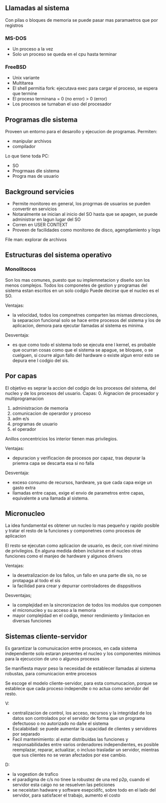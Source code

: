 ## Llamadas al sistema

Con pilas o bloques de memoria se puede pasar mas paramaetros que por registros

### MS-DOS
- Un proceso a la vez
- Solo un proceso se queda en el cpu hasta terminar

### FreeBSD
- Unix variante
- Multitarea
- El shell permitia fork: ejecutava exec para cargar el proceso, se espera que termine
- El proceso terminana = 0 (no error) > 0 (error)
- Los procesos se turnaban el uso del procesador

## Programas dle sistema

Proveen un entorno para el desarollo y ejecucion de programas.
Permiten:
- manipular archivos
- compilador

Lo que tiene toda PC:
- SO
- Progrmaas dle sistema
- Progra  mas de usuario

## Background servicies
- Permite monitoreo en general, los progrmas de usuarios se pueden convertir en servicios
- Notaralmente se inician al inicio del SO hasta que se apagen, se puede administrar en lagun lugar del SO
- Corren en USER CONTEXT
- Proveen de facilidades como monitoreo de disco, agengdamiento y logs

File man: explorar de archivos

## Estructuras del sistema operativo

### Monolitocos
Son los mas comunes, puesto que su implemnetacion y diseño son los menos complejos. 
Todos los componetes de gestion y programas del sistema estan escritos en un solo codgio
Puede decirse que el nucleo es el SO. 

Ventajas:
- la velocidad, todos los compnetnes comparten las mismas direcciones, la separacion funcional solo se hace entre procesos del sistema y los de aplicacion, demora para ejecutar llamadas al sistema es minima.
  
Desventaja:
- es que como todo el sistema todo se ejecuta ene l kernel, es probable que ocurran cosas como que el sistema se apague, se bloquee, o se cuelguen, si courre algun fallo del hardware o existe algun error esto se depura ene l codgio del sis.

## Por capas
El objetivo es seprar la accion del codgio de los procesos del sistema, del nucleo y de los procesos del usuario.
Capas:
0. Aignacion de procesador y multiprogramacion
1. administracion de memoria
2. comunicacion de operardor y proceso
3. adm e/s
4. programas de usuario
5. el operador

Anillos concentricios los interior tienen mas privilegios.

Ventajas:
- depuracion y verificacion de procesos por capaz, tras depurar la priemra capa se descarta esa si no falla

Desventaja:
- exceso consumo de recursos, hardware, ya que cada capa exige un gasto extra
- llamadas entre capas, exige el envio de parametros entre capas, equivalente a una llamada al sistema.


## Micronucleo
La idea fundamental es obtener un nucleo lo mas pequeño y rapido posible y tratar el resto de la funciones y componetnes como procesos de aplicacion

El resto se ejecutan como aplicacion de usuario, es decir, con nivel minimo de privilegios.
En alguna medida deben incluirse en el nucleo otras funciones como el manjeo de hardware y algunos drivers

Ventajas:
- la desetralizacion de los fallos, un fallo en una parte dle sis, no se protapaga al todo el sis
- la facilidad para crear y depurrar controladores de disppsitivos

Desventajas;
- la complejidad en la sincronizacion de todos los modulos que componen el micronucleo y su acceso a la memoria
- mayor complejidad en el codigo, menor rendimiento y limitacion en diversas funciones

## Sistemas cliente-servidor
Es garantizar la comunuicacion entre procesos, en cada sistema independiente solo estaran presentes el nucleo y los componentes minimos para la ejecuccion de uno o algunos procesos

Se manifiesta mayor peso la necesidad de establecer llamadas al sistema robustas, para comunicacion entre procesos

Se escoge el modelo cliente-servidor, para esta comunucacion, porque se establece que cada proceso independte o no actua como servidor del resto.

V: 
- centralizacion de control, los acceso, recursos y la integridad de los datos son controlados por el servidor de forma que un programa defectuoso o no autorizado no dañe el sistema
- Escalabidad: se puede aumentar la capacidad de clientes y servidores por separado
- Facil mantenimiento: al estar distribuidas las funciones y responsabilidades entre varios ordenadores independientes, es posible reemplazar, reparar, actualizar, o incluso trasladar un servidor, mientras que sus clientes no se veran afectados por ese cambio.

D:

- la vogestion de trafico
- el paradigma de c/s no tinee la robustez de una red p2p, cuando el servidor esta caigo no se resuelven las peticiones
- se neceistan hadware y software esepcidifc, sobre todo en el lado del servidor, para satisfacer el trabajo, aumento el costo